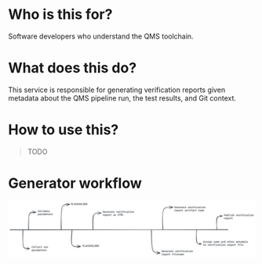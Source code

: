 # Who is this for?
Software developers who understand the QMS toolchain.

# What does this do?
This service is responsible for generating verification reports given metadata about the QMS pipeline run, the test results, and Git context.

# How to use this?
> TODO

# Generator workflow 
![](./doc/workflow.png)
